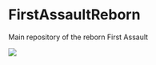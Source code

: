 # FirstAssaultReborn
Main repository of the reborn First Assault

<a href="http://build.ryada.pro/viewType.html?buildTypeId=FirstAssaultReborn_Build&guest=1">
<img src="http://build.ryada.pro/app/rest/builds/buildType:(id:FirstAssaultReborn_Build)/statusIcon"/>
</a>